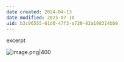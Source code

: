 ```yaml
---
date created: 2024-04-13
date modified: 2025-07-10
uid: b3c06555-61d0-47f3-a720-82a198314bb9
---
```


excerpt

<!-- more -->

![image.png|400](https://imagehosting4picgo.oss-cn-beijing.aliyuncs.com/imagehosting/fix-dir%2Fpicgo%2Fpicgo-clipboard-images%2F2024%2F04%2F13%2F23-42-32-7f0c5a9db110fb479231a1f0fe7708f3-20240413234232-2a4e50.png)

